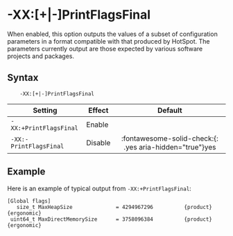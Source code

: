 <!--
* Copyright (c) 2017, 2021 IBM Corp. and others
*
* This program and the accompanying materials are made
* available under the terms of the Eclipse Public License 2.0
* which accompanies this distribution and is available at
* https://www.eclipse.org/legal/epl-2.0/ or the Apache
* License, Version 2.0 which accompanies this distribution and
* is available at https://www.apache.org/licenses/LICENSE-2.0.
*
* This Source Code may also be made available under the
* following Secondary Licenses when the conditions for such
* availability set forth in the Eclipse Public License, v. 2.0
* are satisfied: GNU General Public License, version 2 with
* the GNU Classpath Exception [1] and GNU General Public
* License, version 2 with the OpenJDK Assembly Exception [2].
*
* [1] https://www.gnu.org/software/classpath/license.html
* [2] http://openjdk.java.net/legal/assembly-exception.html
*
* SPDX-License-Identifier: EPL-2.0 OR Apache-2.0 OR GPL-2.0 WITH
* Classpath-exception-2.0 OR LicenseRef-GPL-2.0 WITH Assembly-exception
-->

# -XX:\[+|-\]PrintFlagsFinal

When enabled, this option outputs the values of a subset of configuration parameters in a format compatible with that produced by HotSpot. The parameters currently output are those expected by various software projects and packages.

## Syntax

        -XX:[+|-]PrintFlagsFinal

| Setting                | Effect  | Default |
|------------------------|---------|:-------:|
| `-XX:+PrintFlagsFinal` | Enable  |         |
| `-XX:-PrintFlagsFinal` | Disable | :fontawesome-solid-check:{: .yes aria-hidden="true"}<span class="sr-only">yes</span> |

## Example

Here is an example of typical output from `-XX:+PrintFlagsFinal`:

```
[Global flags]
   size_t MaxHeapSize              = 4294967296          {product} {ergonomic}
 uint64_t MaxDirectMemorySize      = 3758096384          {product} {ergonomic}
```
 
 
<!-- ==== END OF TOPIC ==== xxprintflagsfinal.md ==== -->

